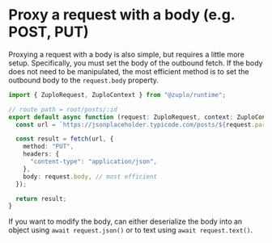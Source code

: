 # Proxy a request with a body (e.g. POST, PUT)

Proxying a request with a body is also simple, but requires a little more setup.
Specifically, you must set the body of the outbound fetch. If the body does not
need to be manipulated, the most efficient method is to set the outbound body to
the `request.body` property.

```ts
import { ZuploRequest, ZuploContext } from "@zuplo/runtime";

// route path = root/posts/:id
export default async function (request: ZuploRequest, context: ZuploContext) {
  const url = `https://jsonplaceholder.typicode.com/posts/${request.params.id}`;

  const result = fetch(url, {
    method: "PUT",
    headers: {
      "content-type": "application/json",
    },
    body: request.body, // most efficient
  });

  return result;
}
```

If you want to modify the body, can either deserialize the body into an object
using `await request.json()` or to text using `await request.text()`.
